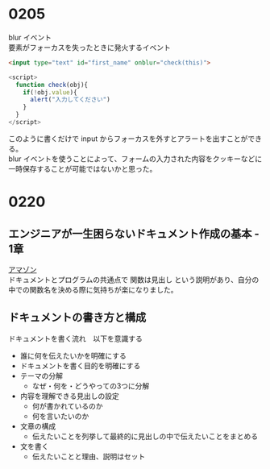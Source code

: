 # 0205
blur イベント  
要素がフォーカスを失ったときに発火するイベント   
```html
<input type="text" id="first_name" onblur="check(this)">
```
```js
<script>
  function check(obj){
    if(!obj.value){
      alert("入力してください")
    }
  }  
</script>
```
このように書くだけで input からフォーカスを外すとアラートを出すことができる。  
blur イベントを使うことによって、フォームの入力された内容をクッキーなどに一時保存することが可能ではないかと思った。

# 0220
## エンジニアが一生困らないドキュメント作成の基本 - 1章  
[アマゾン](https://www.amazon.co.jp/%E3%82%A8%E3%83%B3%E3%82%B8%E3%83%8B%E3%82%A2%E3%81%8C%E4%B8%80%E7%94%9F%E5%9B%B0%E3%82%89%E3%81%AA%E3%81%84-%E3%83%89%E3%82%AD%E3%83%A5%E3%83%A1%E3%83%B3%E3%83%88%E4%BD%9C%E6%88%90%E3%81%AE%E5%9F%BA%E6%9C%AC-%E4%BB%B2%E7%94%B0-%E5%B0%9A%E5%A4%AE/dp/4802614845)  
ドキュメントとプログラムの共通点で 関数は見出し という説明があり、自分の中での関数名を決める際に気持ちが楽になりました。
## ドキュメントの書き方と構成 
ドキュメントを書く流れ　以下を意識する
- 誰に何を伝えたいかを明確にする  
- ドキュメントを書く目的を明確にする  
- テーマの分解  
  - なぜ・何を・どうやっての3つに分解  
- 内容を理解できる見出しの設定  
  - 何が書かれているのか  
  - 何を言いたいのか  
- 文章の構成  
  - 伝えたいことを列挙して最終的に見出しの中で伝えたいことをまとめる  
- 文を書く  
  - 伝えたいことと理由、説明はセット  
